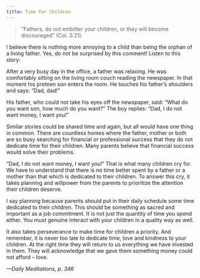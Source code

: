 ```yaml
---
title: Time For Children
---
```


> <p></p>
> “Fathers, do not embitter your children, or they will become discouraged” (Col. 3:21).

I believe there is nothing more annoying to a child than being the orphan of a living father. Yes, do not be surprised by this comment! Listen to this story:

After a very busy day in the office, a father was relaxing. He was comfortably sitting on the living room couch reading the newspaper. In that moment his preteen son enters the room. He touches his father’s shoulders and says: “Dad, dad!”

His father, who could not take his eyes off the newspaper, said: “What do you want son, how much do you want?” The boy replies: “Dad, I do not want money, I want you!”

Similar stories could be shared time and again, but all would have one thing in common. There are countless homes where the father, mother or both are so busy searching for financial or professional success that they do not dedicate time for their children. Many parents believe that financial success would solve their problems.

“Dad, I do not want money, I want you!” That is what many children cry for. We have to understand that there is no time better spent by a father or a mother than that which is dedicated to their children. To answer this cry, it takes planning and willpower from the parents to prioritize the attention their children deserve.

I say planning because parents should put in their daily schedule some time dedicated to their children. This should be something as sacred and important as a job commitment. It is not just the quantity of time you spend either. You must genuine interact with your children in a quality way as well.

It also takes perseverance to make time for children a priority. And remember, it is never too late to dedicate time, love and kindness to your children. At the right time they will return to us everything we have invested in them. They will acknowledge that we gave them something money could not afford – love.

_—Daily Meditations, p. 346_